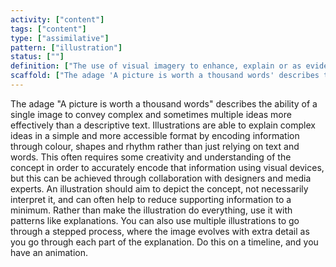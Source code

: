 ```yaml
---
activity: ["content"]
tags: ["content"]
type: ["assimilative"]
pattern: ["illustration"]
status: [""]
definition: ["The use of visual imagery to enhance, explain or as evidence of a concept. "]
scaffold: ["The adage 'A picture is worth a thousand words' describes the ability of a single image to convey complex and sometimes multiple ideas more effectively than a descriptive text. Illustrations are able to explain complex ideas in a simple and more accessible format by encoding information through colour, shapes and rhythm rather than just relying on text and words. This often requires some creativity and understanding of the concept in order to accurately encode that information using visual devices, but this can be achieved through collaboration with designers and media experts. An illustration should aim to depict the concept, not necessarily interpret it, and can often help to reduce supporting information to a minimum. Rather than make the illustration do everything, use it with patterns like explanations. You can also use multiple illustrations to go through a stepped process, where the image evolves with extra detail as you go through each part of the explanation. Do this on a timeline, and you have an animation. "]
---
```


The adage "A picture is worth a thousand words" describes the ability of a single image to convey complex and sometimes multiple ideas more effectively than a descriptive text. Illustrations are able to explain complex ideas in a simple and more accessible format by encoding information through colour, shapes and rhythm rather than just relying on text and words. This often requires some creativity and understanding of the concept in order to accurately encode that information using visual devices, but this can be achieved through collaboration with designers and media experts. An illustration should aim to depict the concept, not necessarily interpret it, and can often help to reduce supporting information to a minimum. Rather than make the illustration do everything, use it with patterns like explanations. You can also use multiple illustrations to go through a stepped process, where the image evolves with extra detail as you go through each part of the explanation. Do this on a timeline, and you have an animation.
